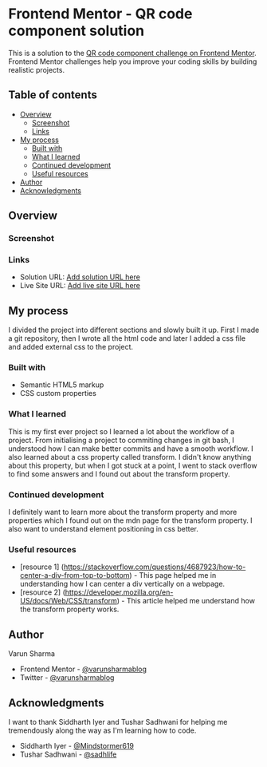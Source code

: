 # Frontend Mentor - QR code component solution

This is a solution to the [QR code component challenge on Frontend Mentor](https://www.frontendmentor.io/challenges/qr-code-component-iux_sIO_H). Frontend Mentor challenges help you improve your coding skills by building realistic projects.

## Table of contents

- [Overview](#overview)
  - [Screenshot](#screenshot)
  - [Links](#links)
- [My process](#my-process)
  - [Built with](#built-with)
  - [What I learned](#what-i-learned)
  - [Continued development](#continued-development)
  - [Useful resources](#useful-resources)
- [Author](#author)
- [Acknowledgments](#acknowledgments)

## Overview

### Screenshot

[](solution/solution-screenshot.jpg)

### Links

- Solution URL: [Add solution URL here](https://your-solution-url.com)
- Live Site URL: [Add live site URL here](https://your-live-site-url.com)

## My process

I divided the project into different sections and slowly built it up. First I made a git repository, then I wrote all the html code and later I added a css file and added external css to the project.

### Built with

- Semantic HTML5 markup
- CSS custom properties

### What I learned

This is my first ever project so I learned a lot about the workflow of a project. From initialising a project to commiting changes in git bash, I understood how I can make better commits and have a smooth workflow. I also learned about a css property called transform. I didn't know anything about this property, but when I got stuck at a point, I went to stack overflow to find some answers and I found out about the transform property.

### Continued development

I definitely want to learn more about the transform property and more properties which I found out on the mdn page for the transform property. I also want to understand element positioning in css better.

### Useful resources

- [resource 1] (https://stackoverflow.com/questions/4687923/how-to-center-a-div-from-top-to-bottom) - This page helped me in understanding how I can center a div vertically on a webpage.
- [resource 2] (https://developer.mozilla.org/en-US/docs/Web/CSS/transform) - This article helped me understand how the transform property works.

## Author

Varun Sharma

- Frontend Mentor - [@varunsharmablog](https://www.frontendmentor.io/profile/varunsharmablog)
- Twitter - [@varunsharmablog](https://www.twitter.com/varunsharmablog)

## Acknowledgments

I want to thank Siddharth Iyer and Tushar Sadhwani for helping me tremendously along the way as I'm learning how to code.

- Siddharth Iyer - [@Mindstormer619](https://twitter.com/Mindstormer619)
- Tushar Sadhwani - [@sadhlife](https://twitter.com/sadhlife)